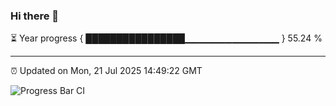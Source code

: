 ### Hi there 👋

⏳ Year progress { ████████████████▁▁▁▁▁▁▁▁▁▁▁▁▁▁ } 55.24 %

---

⏰ Updated on Mon, 21 Jul 2025 14:49:22 GMT

![Progress Bar CI](https://github.com/IshwaranRudhara/GIT-ACTION/workflows/Progress%20Bar%20CI/badge.svg)
